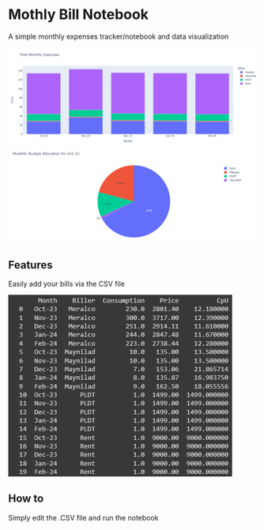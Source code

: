
# Mothly Bill Notebook

A simple monthly expenses tracker/notebook and data visualization

![alt text](https://raw.githubusercontent.com/st0bb3n/MonthlyBillTracker/main/image_2024-03-13_204750886.png)
![alt text](https://raw.githubusercontent.com/st0bb3n/MonthlyBillTracker/main/image_2024-03-13_204834752.png)

## Features
Easily add your bills via the CSV file

![alt text](https://raw.githubusercontent.com/st0bb3n/MonthlyBillTracker/main/image_2024-03-13_205109845.png)
## How to
Simply edit the .CSV file and run the notebook